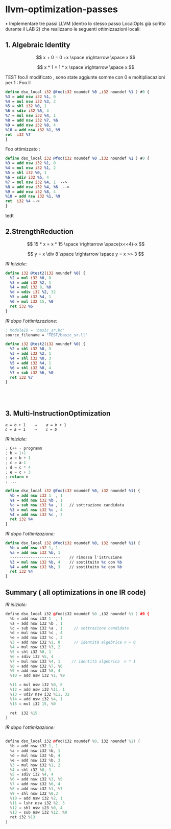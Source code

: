 # llvm-optimization-passes

• Implementare tre passi LLVM (dentro lo stesso passo LocalOpts già scritto durante il LAB 2) che realizzano le seguenti ottimizzazioni locali:

## 1. Algebraic Identity

$$
x + 0 = 0 +x \space \rightarrow \space x
$$

$$
x * 1 = 1 * x \space \rightarrow \space x
$$

TEST foo.ll modificato , sono state aggiunte somme con 0 e moltipliacazioni per 1 :
Foo.ll

```llvm
define dso_local i32 @foo(i32 noundef %0 ,i32 noundef %1 ) #0 {
%3 = add nsw i32 %1, 0
%4 = mul nsw i32 %3, 2
%5 = shl i32 %0, 1
%6 = sdiv i32 %5, 4
%7 = mul nsw i32 %4, 1
%8 = add nsw i32 %7, %6
%9 = add nsw i32 %8, 4
%10 = add nsw i32 %1, %9
ret  i32 %7
}
```

Foo ottimizzato :

```llvm
define dso_local i32 @foo(i32 noundef %0 ,i32 noundef %1 ) #0 {
%3 = add nsw i32 %1, 0
%4 = mul nsw i32 %1, 2
%5 = shl i32 %0, 1
%6 = sdiv i32 %5, 4
%7 = mul nsw i32 %4, 1  -->
%8 = add nsw i32 %4, %6  -->
%9 = add nsw i32 %8, 4
%10 = add nsw i32 %1, %9
ret  i32 %4 -->
}
```

tedt

## 2.StrengthReduction

$$
15 * x = x * 15 \space \rightarrow \space(x<<4)-x
$$

$$
y = x \div 8 \space \rightarrow \space y = x >> 3
$$

_IR Iniziale_:

```llvm
define i32 @test2(i32 noundef %0) {
  %2 = mul i32 %0, 8
  %3 = add i32 %2, 1
  %4 = mul i32 8, %0
  %d = udiv i32 %2, 32
  %5 = add i32 %4, 1
  %6 = mul i32 15, %0
  ret i32 %6
}
```

_IR dopo l'ottimizzazione:_

```llvm
; ModuleID = 'basic_sr.bc'
source_filename = "TEST/basic_sr.ll"

define i32 @test2(i32 noundef %0) {
  %2 = shl i32 %0, 3
  %3 = add i32 %2, 1
  %4 = shl i32 %0, 3
  %5 = add i32 %4, 1
  %6 = shl i32 %0, 4
  %7 = sub i32 %6, %0
  ret i32 %7
}
```

<br><br>

## 3. Multi-InstructionOptimization

```text
𝑎 = 𝑏 + 1    ⇒    𝑎 = 𝑏 + 1
𝑐 = 𝑎 − 1    ⇒    𝑐 = 𝑏
```

_IR iniziale:_

```c++
; C++ - programm
; b = 1+1
; a = b + 1
; c = a-1
; d = c * 4
; e = c + 3
; return e
; ...
```

```llvm
define dso_local i32 @foo(i32 noundef %0, i32 noundef %1) {
  %b = add nsw i32 1  , 1
  %a = add nsw i32 %b , 1
  %c = sub nsw i32 %a , 1   // sottrazione candidata
  %3 = mul nsw i32 %c , 4
  %4 = add nsw i32 %c , 3
  ret i32 %4
}
```

_IR dopo l'ottimizazione:_

```llvm
define dso_local i32 @foo(i32 noundef %0, i32 noundef %1) {
  %b = add nsw i32 1, 1
  %a = add nsw i32 %b, 1
  ----------------------    // rimossa l'istruzione
  %3 = mul nsw i32 %b, 4    // sostituito %c con %b
  %4 = add nsw i32 %b, 3    // sostituito %c con %b
  ret i32 %4
}
```

## Summary ( all optimizations in one IR code)

_IR iniziale:_

```c++
define dso_local i32 @foo(i32 noundef %0 ,i32 noundef %1 ) #0 {
  %b = add nsw i32 1  , 1
  %a = add nsw i32 %b , 1
  %c = sub nsw i32 %a , 1     // sottrazione candidata
  %d = mul nsw i32 %c , 4
  %e = add nsw i32 %c , 3
  %3 = add nsw i32 %1, 0      // identità algebrica n + 0
  %4 = mul nsw i32 %3, 2
  %5 = shl i32 %0, 1
  %6 = sdiv i32 %5, 4
  %7 = mul nsw i32 %4, 1     // identità algebrica  n * 1
  %8 = add nsw i32 %7, %6
  %9 = add nsw i32 %8, 4
  %10 = add nsw i32 %1, %9

  %11 = mul nsw i32 %0, 8
  %12 = add nsw i32 %11, 1
  %13 = udiv nsw i32 %11, 32
  %14 = add nsw i32 %4, 1
  %15 = mul i32 15, %0

  ret  i32 %15
}
```

_IR dopo l'ottimizazione:_

```c++

define dso_local i32 @foo(i32 noundef %0, i32 noundef %1) {
  %b = add nsw i32 1, 1
  %a = add nsw i32 %b, 1
  %d = mul nsw i32 %b, 4
  %e = add nsw i32 %b, 3
  %3 = mul nsw i32 %1, 2
  %4 = shl i32 %0, 1
  %5 = sdiv i32 %4, 4
  %6 = add nsw i32 %3, %5
  %7 = add nsw i32 %6, 4
  %8 = add nsw i32 %1, %7
  %9 = shl nsw i32 %0,3
  %10 = add nsw i32 %2, 1
  %11 = lshr nsw i32 %2, 5
  %12 = shl nsw i23 %0, 4
  %13 = sub nsw i32 %12, %0
  ret i32 %13
}


```
